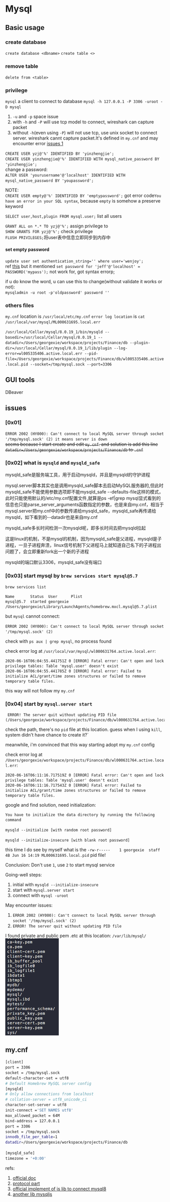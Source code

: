# Mysql

## Basic usage
### create database
`create database <dbname>`
`create table <>`
### remove table
`delete from <table>` 

### privilege

`mysql` a client to connect to database
`mysql -h 127.0.0.1 -P 3306 -uroot -D mysql`
1. `-u` and `-p` space issue
2. with `-h` and `-P` will use tcp model to connect, wireshark can capture packet
3. without `-h`(even using `-P`) will not use tcp, use unix socket to connect server. wireshark cannt capture packet.It's defined in `my.cnf` and may encounter error [issues 1]([id001])

`CREATE USER yzj@'%' IDENTIFIED BY 'yinzhengjie';`    
`CREATE USER yinzhengjie@'%' IDENTIFIED WITH mysql_native_password BY 'yinzhengjie';`  
change a password:  
`ALTER USER 'yourusername'@'localhost' IDENTIFIED WITH mysql_native_password BY 'youpassword';`

NOTE:  
  `CREATE USER empty@'%' IDENTIFIED BY 'emptypassword';` got error code`You have an error in your SQL syntax`, because `empty` is somehow a preserve keyword

`SELECT user,host,plugin FROM mysql.user;` list all users  

`GRANT ALL on *.* TO yzj@'%';` assign privilege to  
`SHOW GRANTS FOR yzj@'%';` check privilege   
`FLUSH PRIVILEGES;`将user表中信息立即同步到内存中

#### set empty password
`update user set authentication_string='' where user='wenjoy';`  
ref [this](https://stackoverflow.com/questions/32208000/update-user-password-in-mysql-5-7) but it mentioned `set password for 'jeff'@'localhost' = PASSWORD('mypass');` not work for, got syntax errorp;

if u do know the word, u can use this to change(without validate it works or not):  
`mysqladmin -u root -p'oldpassword' password ''` 

### others files
`my.cnf` location is `/usr/local/etc/my.cnf`
`error log location` is `cat /usr/local/var/mysql/ML000631695.local.err`

`/usr/local/Cellar/mysql/8.0.19_1/bin/mysqld --basedir=/usr/local/Cellar/mysql/8.0.19_1 --datadir=/Users/georgexie/workspace/projects/Finance/db --plugin-dir=/usr/local/Cellar/mysql/8.0.19_1/lib/plugin --log-error=wl005335406.active.local.err --pid-file=/Users/georgexie/workspace/projects/Finance/db/wl005335406.active.local.pid --socket=/tmp/mysql.sock --port=3306`

## GUI tools

DBeaver

## issues
### [0x01]
`ERROR 2002 (HY000): Can't connect to local MySQL server through socket '/tmp/mysql.sock' (2)
it means server is down`  
~~seems because I start create and edit `my.cnf`. and solution is add this line 
`datadir=/Users/georgexie/workspace/projects/Finance/db` to `.cnf`~~

### [0x02] what is `mysqld` and `mysqld_safe`
mysqld_safe是服务端工具，用于启动mysqld，并且是mysqld的守护进程

mysql.server脚本其实也是调用mysqld_safe脚本去启动MySQL服务器的,但此时mysqld_safe不能使用参数选项即不能mysqld_safe --defaults-file这样的模式，此时只能使用默认的/etc/my.cnf配置文件,就算是ps -ef|grep mysql显式看到的信息也只是parse_server_arguments函数指定的参数，也是来自my.cnf，相当于mysql.server把my.cnf中的参数传递给mysqld_safe，mysqld_safe再传递给mysqld，如下看到的--datadir也是来自my.cnf

mysqld_safe多长时间检测一次mysqld呢，即多长时间去把mysqld拉起

这是linux的机制，不是mysql的机制，因为mysqld_safe是父进程，mysqld是子进程，一旦子进程奔溃，linux信号机制下父进程马上就知道自己名下的子进程出问题了，会立即重新fork出一个新的子进程

mysqld的端口默认3306，mysqld_safe没有端口

### [0x03] start mysql by `brew services start mysql@5.7`
`brew services list`

```
Name       Status  User      Plist
mysql@5.7  started georgexie /Users/georgexie/Library/LaunchAgents/homebrew.mxcl.mysql@5.7.plist
```
but `mysql` cannot connect:

`ERROR 2002 (HY000): Can't connect to local MySQL server through socket '/tmp/mysql.sock' (2)`

check with `ps aux | grep mysql`, no process found

check error log at `/usr/local/var/mysql/wl000631764.active.local.err`:
```
2020-06-16T06:04:55.441751Z 0 [ERROR] Fatal error: Can't open and lock privilege tables: Table 'mysql.user' doesn't exist
2020-06-16T06:04:55.441785Z 0 [ERROR] Fatal error: Failed to initialize ACL/grant/time zones structures or failed to remove temporary table files.

```

this way will not follow my `my.cnf`

### [0x04] start by `mysql.server start`

```
 ERROR! The server quit without updating PID file (/Users/georgexie/workspace/projects/Finance/db/wl000631764.active.local.pid).
 ```
check the path, there's no `pid` file at this location. guess when I using `kill`, system didn't have chance to create it?`

meanwhile, i'm convinced that this way starting adopt my `my.cnf` config

check error log at `/Users/georgexie/workspace/projects/Finance/db/wl000631764.active.local.err`:

```
2020-06-16T06:11:16.717519Z 0 [ERROR] Fatal error: Can't open and lock privilege tables: Table 'mysql.user' doesn't exist
2020-06-16T06:11:16.717543Z 0 [ERROR] Fatal error: Failed to initialize ACL/grant/time zones structures or failed to remove temporary table files.
```

google and find solution, need initialization:

```shell
You have to initialize the data directory by running the following command

mysqld --initialize [with random root password]

mysqld --initialize-insecure [with blank root password]
```

this time I do see by myself what is the `-rw-r-----    1 georgexie  staff     4B Jun 16 14:19 ML000631695.local.pid` pid file!

Conclusion: 
Don't use `1`, use `2` to start mysql service

Going-well steps:
1. initial with `mysqld --initialize-insecure`
2. start with `mysql.server start`
3. connect with `mysql -uroot`

May encounter issues:
1. `ERROR 2002 (HY000): Can't connect to local MySQL server through socket '/tmp/mysql.sock' (2) `
2. `ERROR! The server quit without updating PID file`


I found private and public pem .etc at this location: `/var/lib/mysql/`  
![](../assets/mysql_key_file.png)

## my.cnf
```bash
[client]
port = 3306
socket = /tmp/mysql.sock
default-character-set = utf8
# Default Homebrew MySQL server config
[mysqld]
# Only allow connections from localhost
# collation-server = utf8_unicode_ci
character-set-server = utf8
init-connect ='SET NAMES utf8'
max_allowed_packet = 64M
bind-address = 127.0.0.1
port = 3306
socket = /tmp/mysql.sock
innodb_file_per_table=1
datadir=/Users/georgexie/workspace/projects/Finance/db

[mysqld_safe]
timezone = '+0:00'
```

refs: 
1. [official doc](https://dev.mysql.com/doc/refman/8.0/en/caching-sha2-pluggable-authentication.html)
2. [protocol part](https://dev.mysql.com/doc/dev/mysql-server/8.0.12/page_protocol_basics.html)
3. [official implement of js lib to connect mysql8](https://dev.mysql.com/doc/dev/connector-nodejs/8.0/)
4. [another lib mysqljs](https://github.com/mysqljs/mysql/pull/2233/files?file-filters%5B%5D=.js&file-filters%5B%5D=.key&file-filters%5B%5D=.md)

